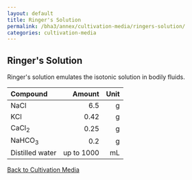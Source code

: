 ```yaml
---
layout: default
title: Ringer's Solution
permalink: /bha3/annex/cultivation-media/ringers-solution/
categories: cultivation-media
---
```


## Ringer's Solution

Ringer's solution emulates the isotonic solution in bodily fluids.

|Compound| Amount | Unit |
|:-------|-------:|-----:|
|NaCl|6.5|g|
|KCl|0.42|g|
|CaCl<sub>2</sub>|0.25|g|
|NaHCO<sub>3</sub>|0.2|g|
|Distilled water|up to 1000|mL|

[Back to Cultivation Media](/bha3/annex/cultivation-media/)
